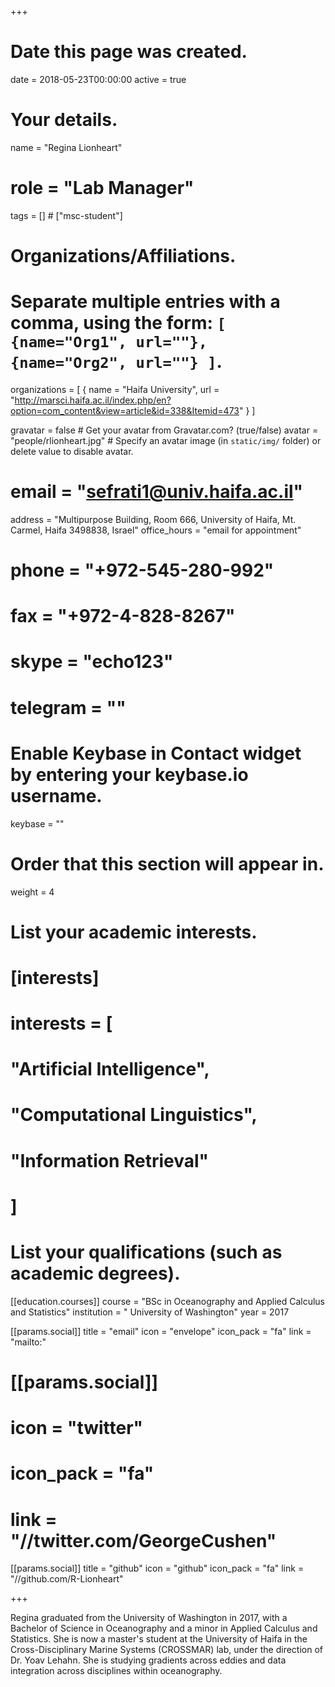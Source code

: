 
+++
# Date this page was created.
date = 2018-05-23T00:00:00
active = true


# Your details.
name = "Regina Lionheart"
# role = "Lab Manager"
tags = []  # ["msc-student"]

# Organizations/Affiliations.
#   Separate multiple entries with a comma, using the form: `[ {name="Org1", url=""}, {name="Org2", url=""} ]`.
organizations = [ { name = "Haifa University", url = "http://marsci.haifa.ac.il/index.php/en?option=com_content&view=article&id=338&Itemid=473" } ]

gravatar = false  # Get your avatar from Gravatar.com? (true/false)
avatar = "people/rlionheart.jpg"  # Specify an avatar image (in `static/img/` folder) or delete value to disable avatar.
# email = "sefrati1@univ.haifa.ac.il"
address = "Multipurpose Building, Room 666, University of Haifa, Mt. Carmel, Haifa 3498838, Israel"
office_hours = "email for appointment"
# phone = "+972-545-280-992"
# fax = "+972-4-828-8267"
# skype = "echo123"
# telegram = ""

# Enable Keybase in Contact widget by entering your keybase.io username.
keybase = ""


# Order that this section will appear in.
weight = 4

# List your academic interests.
# [interests]
#  interests = [
#    "Artificial Intelligence",
#    "Computational Linguistics",
#    "Information Retrieval"
#  ]

# List your qualifications (such as academic degrees).

[[education.courses]]
  course = "BSc in Oceanography and Applied Calculus and Statistics"
  institution = " University of Washington"
  year = 2017
 
  [[params.social]]
    title = "email"
    icon = "envelope"
    icon_pack = "fa"
    link = "mailto:"

#  [[params.social]]
#    icon = "twitter"
#    icon_pack = "fa"
#    link = "//twitter.com/GeorgeCushen"

  [[params.social]]
    title = "github"
    icon = "github"
    icon_pack = "fa"
    link = "//github.com/R-Lionheart"
 
 
+++

Regina graduated from the University of Washington in 2017, with a Bachelor of Science in Oceanography and a minor in Applied Calculus and Statistics. She is now a master's student at the University of Haifa in the Cross-Disciplinary Marine Systems (CROSSMAR) lab, under the direction of Dr. Yoav Lehahn. She is studying gradients across eddies and data integration across disciplines within oceanography. 
